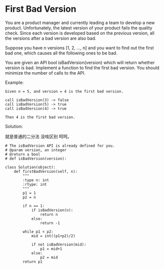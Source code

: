 # First Bad Version

You are a product manager and currently leading a team to develop a new product. Unfortunately, the latest version of your product fails the quality check. Since each version is developed based on the previous version, all the versions after a bad version are also bad.

Suppose you have n versions [1, 2, ..., n] and you want to find out the first bad one, which causes all the following ones to be bad.

You are given an API bool isBadVersion(version) which will return whether version is bad. Implement a function to find the first bad version. You should minimize the number of calls to the API.

Example:

```
Given n = 5, and version = 4 is the first bad version.

call isBadVersion(3) -> false
call isBadVersion(5) -> true
call isBadVersion(4) -> true

Then 4 is the first bad version. 
```

Solution: 

就是普通的二分法 没啥区别 呵呵。

```
# The isBadVersion API is already defined for you.
# @param version, an integer
# @return a bool
# def isBadVersion(version):

class Solution(object):
    def firstBadVersion(self, n):
        """
        :type n: int
        :rtype: int
        """
        p1 = 1
        p2 = n
        
        if n == 1:
            if isBadVersion(n):
                return n
            else:
                return -1
        
        while p1 < p2:
            mid = int((p1+p2)/2)
            
            if not isBadVersion(mid):
                p1 = mid+1
            else:
                p2 = mid
        return p1
```